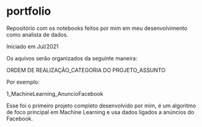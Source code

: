 # portfolio
Repositório com os notebooks feitos por mim em meu desenvolvimento como analista de dados.

Iniciado em Jul/2021

Os aquivos serão organizados da seguinte maneira:

  ORDEM DE REALIZAÇÃO_CATEGORIA DO PROJETO_ASSUNTO

Por exemplo:

  1_MachineLearning_AnuncioFacebook

Esse foi o primeiro projeto completo desenvolvido por mim, é um algoritmo de foco principal em Machine Learning e usa dados ligados a anúncios do Facebook.
